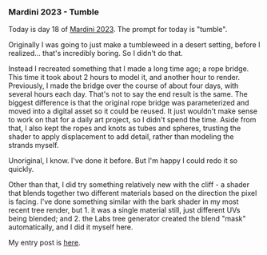 ### Mardini 2023 - Tumble

Today is day 18 of [Mardini 2023][mardini-2023]. The prompt for today is "tumble".

Originally I was going to just make a tumbleweed in a desert setting, before I
realized... that's incredibly boring. So I didn't do that.

Instead I recreated something that I made a long time ago; a rope bridge. This time
it took about 2 hours to model it, and another hour to render. Previously, I made
the bridge over the course of about four days, with several hours each day. That's
not to say the end result is the same. The biggest difference is that the original
rope bridge was parameterized and moved into a digital asset so it could be reused.
It just wouldn't make sense to work on that for a daily art project, so I didn't
spend the time. Aside from that, I also kept the ropes and knots as tubes and spheres,
trusting the shader to apply displacement to add detail, rather than modeling the
strands myself.

Unoriginal, I know. I've done it before. But I'm happy I could redo it so quickly.

Other than that, I did try something relatively new with the cliff - a shader that
blends together two different materials based on the direction the pixel is facing.
I've done something similar with the bark shader in my most recent tree render,
but 1. it was a single material still, just different UVs being blended; and 2. the
Labs tree generator created the blend "mask" automatically, and I did it myself here.

My entry post is [here][entry-post].

[mardini-2023]: https://www.sidefx.com/community-main-menu/contests-jams/mardini-2023/
[entry-post]: https://www.sidefx.com/forum/topic/89413/?page=1#post-387515
